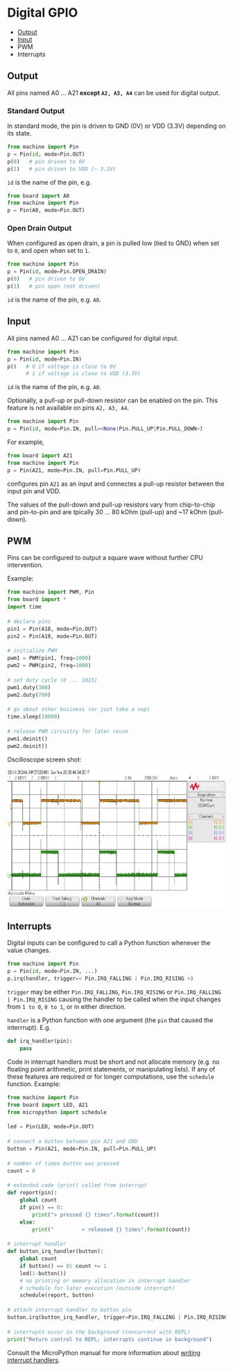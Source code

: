 # Digital GPIO

* [Output](#output)
* [Input](#input)
* PWM
* Interrupts

## <a name="output">Output</a>

All pins named A0 ... A21 **except `A2, A3, A4`** can be used for digital output.

### Standard Output
In standard mode, the pin is driven to GND (0V) or VDD (3.3V) depending on its state.

```python
from machine import Pin
p = Pin(id, mode=Pin.OUT)
p(0)   # pin driven to 0V
p(1)   # pin driven to VDD (~ 3.3V)

```
`id` is the name of the pin, e.g. 

```python
from board import A0
from machine import Pin
p = Pin(A0, mode=Pin.OUT)
```

### Open Drain Output
When configured as open drain, a pin is pulled low (tied to GND) when set to `0`, and open when set to `1`.

```python
from machine import Pin
p = Pin(id, mode=Pin.OPEN_DRAIN)
p(0)   # pin driven to 0V
p(1)   # pin open (not driven)

```
`id` is the name of the pin, e.g. `A0`.

## <a name="input">Input</a>
All pins named A0 ... A21 can be configured for digital input.

```python
from machine import Pin
p = Pin(id, mode=Pin.IN)
p()   # 0 if voltage is close to 0V
      # 1 if voltage is close to VDD (3.3V)

```
`id` is the name of the pin, e.g. `A0`.

Optionally, a pull-up or pull-down resistor can be enabled on the pin. This feature is not available on pins `A2, A3, A4`.

```python
from machine import Pin
p = Pin(id, mode=Pin.IN, pull=<None|Pin.PULL_UP|Pin.PULL_DOWN>)
```

For example,

```python
from board import A21
from machine import Pin
p = Pin(A21, mode=Pin.IN, pull=Pin.PULL_UP)
```
configures pin `A21` as an input and connectes a pull-up resistor between the input pin and VDD.

The values of the pull-down and pull-up resistors vary from chip-to-chip and pin-to-pin and are tpically 30 ... 80 kOhm (pull-up) and ~17 kOhm (pull-down).

## PWM

Pins can be configured to output a square wave without further CPU intervention.

Example: 

```python
from machine import PWM, Pin
from board import *
import time

# declare pins
pin1 = Pin(A18, mode=Pin.OUT)
pin2 = Pin(A19, mode=Pin.OUT)

# initialize PWM
pwm1 = PWM(pin1, freq=1000)
pwm2 = PWM(pin2, freq=1000)

# set duty cycle (0 ... 1023)
pwm1.duty(300)
pwm2.duty(700)

# go about other business (or just take a nap)
time.sleep(10000)

# release PWM circuitry for later reuse
pwm1.deinit()
pwm2.deinit()
```

Oscilloscope screen shot:

![PWM Screen shot](pwm.png)

## Interrupts

Digital inputs can be configured to call a Python function whenever the value changes.

```python
from machine import Pin
p = Pin(id, mode=Pin.IN, ...)
p.irq(handler, trigger=< Pin.IRQ_FALLING | Pin.IRQ_RISING >)
```

`trigger` may be either `Pin.IRQ_FALLING`, `Pin.IRQ_RISING` or `Pin.IRQ_FALLING | Pin.IRQ_RISING` causing the handler to be called when the input changes from `1 to 0`, `0 to 1`, or in either direction.

`handler` is a Python function with one argument (the `pin` that caused the interrrupt). E.g.

```python
def irq_handler(pin):
    pass
```

Code in interrupt handlers must be short and not allocate memory (e.g. no floating point arithmetic, print statements, or manipulating lists). If any of these features are required or for longer computations, use the `schedule` function. Example:

```python
from machine import Pin
from board import LED, A21
from micropython import schedule

led = Pin(LED, mode=Pin.OUT)

# connect a button between pin A21 and GND
button = Pin(A21, mode=Pin.IN, pull=Pin.PULL_UP)

# number of times button was pressed
count = 0

# extended code (print) called from interrupt
def report(pin):
    global count
    if pin() == 0:
        print("> pressed {} times".format(count))
    else:
        print("         < released {} times".format(count))

# interrupt handler
def button_irq_handler(button):
    global count
    if button() == 0: count += 1
    led(1-button())
    # no printing or memory allocation in interrupt handler
    # schedule for later execution (outside interrupt)
    schedule(report, button)

# attach interrupt handler to button pin
button.irq(button_irq_handler, trigger=Pin.IRQ_FALLING | Pin.IRQ_RISING)

# interrupts occur in the background (concurrent with REPL)
print("Return control to REPL; interrupts continue in background")
``` 

Consult the MicroPython manual for more information about [writing interrupt handlers](http://docs.micropython.org/en/latest/pyboard/reference/isr_rules.html).